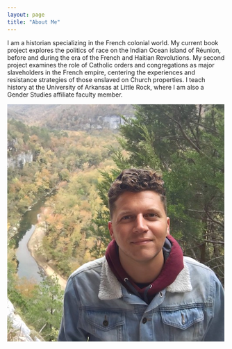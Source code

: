 ```yaml
---
layout: page
title: "About Me"
---
```


I am a historian specializing in the French colonial world. My current book project explores the politics of race on the Indian Ocean island of Réunion, before and during the era of the French and Haitian Revolutions. My second project examines the role of Catholic orders and congregations as major slaveholders in the French empire, centering the experiences and resistance strategies of those enslaved on Church properties. I teach history at the University of Arkansas at Little Rock, where I am also a Gender Studies affiliate faculty member.

![National_River_Park_Arkansas](fotoreminismaller.jpg)
